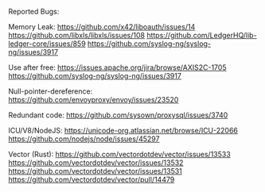 Reported Bugs:

Memory Leak: 
https://github.com/x42/liboauth/issues/14
https://github.com/libxls/libxls/issues/108 
https://github.com/LedgerHQ/lib-ledger-core/issues/859
https://github.com/syslog-ng/syslog-ng/issues/3917

Use after free: 
https://issues.apache.org/jira/browse/AXIS2C-1705 
https://github.com/syslog-ng/syslog-ng/issues/3917

Null-pointer-dereference:
https://github.com/envoyproxy/envoy/issues/23520

Redundant code:
https://github.com/sysown/proxysql/issues/3740

ICU/V8/NodeJS:
https://unicode-org.atlassian.net/browse/ICU-22066
https://github.com/nodejs/node/issues/45297

Vector (Rust):
https://github.com/vectordotdev/vector/issues/13533
https://github.com/vectordotdev/vector/issues/13532
https://github.com/vectordotdev/vector/issues/13531
https://github.com/vectordotdev/vector/pull/14479
